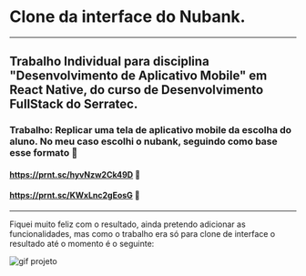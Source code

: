 # Clone da interface do Nubank.
---------------------------------------
## Trabalho Individual para disciplina "Desenvolvimento de Aplicativo Mobile" em React Native, do curso de Desenvolvimento FullStack do Serratec. 


### Trabalho: Replicar uma tela de aplicativo mobile da escolha do aluno. No meu caso escolhi o nubank, seguindo como base esse formato 🔽
#### https://prnt.sc/hyvNzw2Ck49D 📸
#### https://prnt.sc/KWxLnc2gEosG 📸

--------------------------------------

Fiquei muito feliz com o resultado, ainda pretendo adicionar as funcionalidades, mas como o trabalho era só para clone de interface o resultado até o momento é o seguinte:

![gif projeto](https://user-images.githubusercontent.com/110731287/202288074-52439c07-fdda-4028-b895-e673e5e69368.gif)
